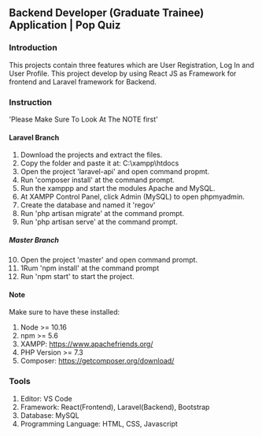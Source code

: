 ## Backend Developer (Graduate Trainee) Application | Pop Quiz

### Introduction
This projects contain three features which are User Registration, Log In and User Profile. This project develop by using React JS as Framework for frontend and Laravel framework for Backend.

### Instruction
'Please Make Sure To Look At The NOTE first'

#### Laravel Branch
1. Download the projects and extract the files.
2. Copy the folder and paste it at: C:\xampp\htdocs
3. Open the project 'laravel-api' and open command propmt.
4. Run 'composer install' at the command prompt.
5. Run the xamppp and start the modules Apache and MySQL.
6. At XAMPP Control Panel, click Admin (MySQL) to open phpmyadmin.
7. Create the database and named it 'regov'
8. Run 'php artisan migrate' at the command prompt.
9. Run 'php artisan serve' at the command prompt.

##### Master Branch
10. Open the project 'master' and open command prompt.
11. 1Rum 'npm install' at the command prompt
12. Run 'npm start' to start the project.

#### Note
Make sure to have these installed:
1. Node >= 10.16
2. npm >= 5.6
3. XAMPP: https://www.apachefriends.org/
4. PHP Version >= 7.3
5. Composer: https://getcomposer.org/download/

### Tools
1. Editor: VS Code
2. Framework: React(Frontend), Laravel(Backend), Bootstrap
3. Database: MySQL
4. Programming Language: HTML, CSS, Javascript
